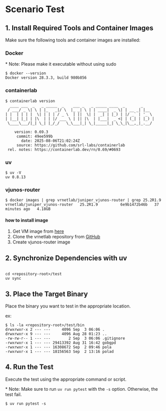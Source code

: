# Scenario Test


## 1. Install Required Tools and Container Images

Make sure the following tools and container images are installed:

### Docker

\* Note: Please make it executable without using sudo
```
$ docker --version
Docker version 28.3.3, build 980b856
```

### containerlab

```
$ containerlab version
  ____ ___  _   _ _____  _    ___ _   _ _____ ____  _       _
 / ___/ _ \| \ | |_   _|/ \  |_ _| \ | | ____|  _ \| | __ _| |__
| |  | | | |  \| | | | / _ \  | ||  \| |  _| | |_) | |/ _` | '_ \
| |__| |_| | |\  | | |/ ___ \ | || |\  | |___|  _ <| | (_| | |_) |
 \____\___/|_| \_| |_/_/   \_\___|_| \_|_____|_| \_\_|\__,_|_.__/

    version: 0.69.3
     commit: 49ee599b
       date: 2025-08-06T21:02:24Z
     source: https://github.com/srl-labs/containerlab
 rel. notes: https://containerlab.dev/rn/0.69/#0693
```

### uv

```
$ uv -V
uv 0.8.13
```

### vjunos-router

```
$ docker images | grep vrnetlab/juniper_vjunos-router | grep 25.2R1.9
vrnetlab/juniper_vjunos-router   25.2R1.9          6e9b1472b46b   37 minutes ago   4.18GB
```

#### how to install image

1. Get VM image from [here](https://support.juniper.net/support/downloads/)
2. Clone the vrnetlab repository from [GitHub](https://github.com/srl-labs/vrnetlab/tree/master)
3. Create vjunos-router image 


## 2. Synchronize Dependencies with uv

```

cd <repository-root>/test
uv sync
```

## 3. Place the Target Binary

Place the binary you want to test in the appropriate location.

ex:
```
$ ls -la <repository-root>/test/bin
drwxrwxr-x 2 --- ---     4096 Sep  3 06:06 .
drwxrwxr-x 9 --- ---     4096 Aug 28 01:23 ..
-rw-rw-r-- 1 --- ---        2 Sep  3 06:06 .gitignore
-rwxrwxr-x 1 --- --- 29413392 Aug 31 16:42 gobgpd
-rwxrwxr-x 1 --- --- 16308672 Sep  2 09:46 pola
-rwxrwxr-x 1 --- --- 18156563 Sep  2 13:16 polad
```

## 4. Run the Test
Execute the test using the appropriate command or script.

\* Note: Make sure to run `uv run pytest` with the `-s` option. Otherwise, the test fail.

```
$ uv run pytest -s
```
